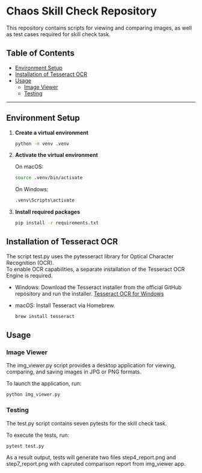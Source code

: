 # Chaos Skill Check Repository

This repository contains scripts for viewing and comparing images, as well as test cases required for skill check task.

## Table of Contents
- [Environment Setup](#environment-setup)
- [Installation of Tesseract OCR](#installation-of-tesseract-ocr)
- [Usage](#usage)
  - [Image Viewer](#image-viewer)
  - [Testing](#testing)
  
---

## Environment Setup

1. **Create a virtual environment**  

   ```bash
   python -m venv .venv
   ```

2. **Activate the virtual environment**

   On macOS: 

   ```bash
   source .venv/bin/activate
   ```

   On Windows:

   ```cmd
   .venv\Scripts\activate
   ```

3. **Install required packages**

   ```bash
   pip install -r requirements.txt
   ```


## Installation of Tesseract OCR
The script test.py uses the pytesseract library for Optical Character Recognition (OCR). \
To enable OCR capabilities, a separate installation of the Tesseract OCR Engine is required.

   - Windows:
   Download the Tesseract installer from the official GitHub repository and run the installer.
   [Tesseract OCR for Windows ](https://github.com/UB-Mannheim/tesseract/wiki)

   - macOS:
    Install Tesseract via Homebrew.

      ```bash
      brew install tesseract
      ```

## Usage

### Image Viewer

The img_viewer.py script provides a desktop application for viewing, comparing, and saving images in JPG or PNG formats.

To launch the application, run:

   ```bash
   python img_viewer.py
   ```

### Testing

The test.py script contains seven pytests for the skill check task.

To execute the tests, run:

   ```bash
   pytest test.py
   ```

As a result output, tests will generate two files step4_report.png and step7_report.png with capruted comparison report from img_viewer app.